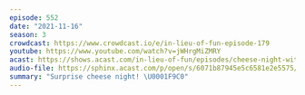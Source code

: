 ```yaml
---
episode: 552
date: "2021-11-16"
season: 3
crowdcast: https://www.crowdcast.io/e/in-lieu-of-fun-episode-179
youtube: https://www.youtube.com/watch?v=jWHrgMiZMRY
acast: https://shows.acast.com/in-lieu-of-fun/episodes/cheese-night-with-kate-and-gdf
audio-file: https://sphinx.acast.com/p/open/s/6071b87945e5c6581e2e5575/e/6198273beee90800135bcb65/media.mp3
summary: "Surprise cheese night! \U0001F9C0"
---
```

